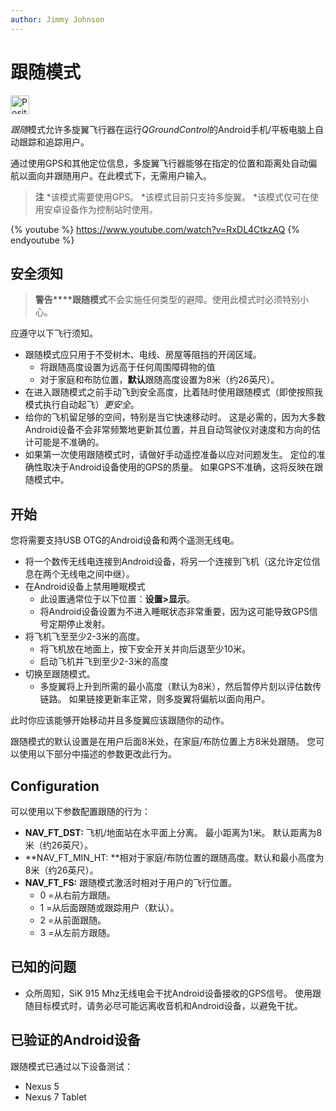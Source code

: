 ```yaml
---
author: Jimmy Johnson
---
```

# 跟随模式

[<img src="../../assets/site/position_fixed.svg" title="Position fix required (e.g. GPS)" width="30px" />](../getting_started/flight_modes.md#key_position_fixed)

*跟随*模式允许多旋翼飞行器在运行*QGroundControl*的Android手机/平板电脑上自动跟踪和追踪用户。

通过使用GPS和其他定位信息，多旋翼飞行器能够在指定的位置和距离处自动偏航以面向并跟随用户。在此模式下，无需用户输入。

> **注** *该模式需要使用GPS。 *该模式目前只支持多旋翼。 *该模式仅可在使用安卓设备作为控制站时使用。

{% youtube %} https://www.youtube.com/watch?v=RxDL4CtkzAQ {% endyoutube %}

<!-- Updated to Follow me 1.4 -->

## 安全须知

> **警告****跟随模式**不会实施任何类型的避障。使用此模式时必须特别小心。

应遵守以下飞行须知。

- 跟随模式应只用于不受树木、电线、房屋等阻挡的开阔区域。 
    - 将跟随高度设置为远高于任何周围障碍物的值
    - 对于家庭和布防位置，**默认**跟随高度设置为8米（约26英尺）。
- 在进入跟随模式之前手动飞到安全高度，比着陆时使用跟随模式（即使按照我模式执行自动起飞）*更安全*。
- 给你的飞机留足够的空间，特别是当它快速移动时。 这是必需的，因为大多数Android设备不会非常频繁地更新其位置，并且自动驾驶仪对速度和方向的估计可能是不准确的。
- 如果第一次使用跟随模式时，请做好手动遥控准备以应对问题发生。 定位的准确性取决于Android设备使用的GPS的质量。 如果GPS不准确，这将反映在跟随模式中。

## 开始

您将需要支持USB OTG的Android设备和两个遥测无线电。

- 将一个数传无线电连接到Android设备，将另一个连接到飞机（这允许定位信息在两个无线电之间中继）。
- 在Android设备上禁用睡眠模式 
    - 此设置通常位于以下位置：**设置\>显示**。
    - 将Android设备设置为不进入睡眠状态非常重要，因为这可能导致GPS信号定期停止发射。
- 将飞机飞至至少2-3米的高度。 
    - 将飞机放在地面上，按下安全开关并向后退至少10米。
    - 启动飞机并飞到至少2-3米的高度
- 切换至跟随模式。 
    - 多旋翼将上升到所需的最小高度（默认为8米），然后暂停片刻以评估数传链路。 如果链接更新率正常，则多旋翼将偏航以面向用户。

此时你应该能够开始移动并且多旋翼应该跟随你的动作。

跟随模式的默认设置是在用户后面8米处，在家庭/布防位置上方8米处跟随。 您可以使用以下部分中描述的参数更改此行为。

## Configuration

可以使用以下参数配置跟随的行为：

- **NAV_FT_DST:** 飞机/地面站在水平面上分离。 最小距离为1米。 默认距离为8米（约26英尺）。
- **NAV_FT_MIN_HT: **相对于家庭/布防位置的跟随高度。默认和最小高度为8米（约26英尺）。
- **NAV_FT_FS:** 跟随模式激活时相对于用户的飞行位置。 
    - 0 =从右前方跟随。
    - 1 =从后面跟随或跟踪用户（默认）。
    - 2 =从前面跟随。
    - 3 =从左前方跟随。

## 已知的问题

- 众所周知，SiK 915 Mhz无线电会干扰Android设备接收的GPS信号。 使用跟随目标模式时，请务必尽可能远离收音机和Android设备，以避免干扰。

## 已验证的Android设备

跟随模式已通过以下设备测试：

- Nexus 5
- Nexus 7 Tablet